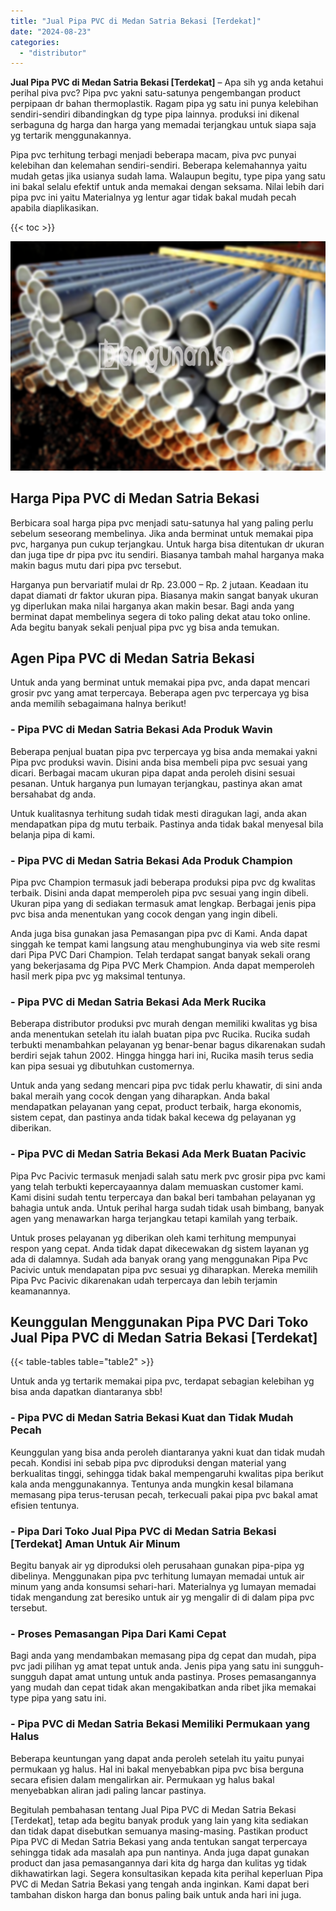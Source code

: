 ```yaml
---
title: "Jual Pipa PVC di Medan Satria Bekasi [Terdekat]"
date: "2024-08-23"
categories: 
  - "distributor"
---
```


**Jual Pipa PVC di Medan Satria Bekasi \[Terdekat\]** – Apa sih yg anda ketahui perihal piva pvc? Pipa pvc yakni satu-satunya pengembangan product perpipaan dr bahan thermoplastik. Ragam pipa yg satu ini punya kelebihan sendiri-sendiri dibandingkan dg type pipa lainnya. produksi ini dikenal serbaguna dg harga dan harga yang memadai terjangkau untuk siapa saja yg tertarik menggunakannya.

Pipa pvc terhitung terbagi menjadi beberapa macam, piva pvc punyai kelebihan dan kelemahan sendiri-sendiri. Beberapa kelemahannya yaitu mudah getas jika usianya sudah lama. Walaupun begitu, type pipa yang satu ini bakal selalu efektif untuk anda memakai dengan seksama. Nilai lebih dari pipa pvc ini yaitu Materialnya yg lentur agar tidak bakal mudah pecah apabila diaplikasikan.

{{< toc >}}

![Jual Pipa PVC di Medan Satria Bekasi [Terdekat]](/images/jaul-pipa-pvc-51.png)

## Harga Pipa PVC di Medan Satria Bekasi

Berbicara soal harga pipa pvc menjadi satu-satunya hal yang paling perlu sebelum seseorang membelinya. Jika anda berminat untuk memakai pipa pvc, harganya pun cukup terjangkau. Untuk harga bisa ditentukan dr ukuran dan juga tipe dr pipa pvc itu sendiri. Biasanya tambah mahal harganya maka makin bagus mutu dari pipa pvc tersebut.

Harganya pun bervariatif mulai dr Rp. 23.000 – Rp. 2 jutaan. Keadaan itu dapat diamati dr faktor ukuran pipa. Biasanya makin sangat banyak ukuran yg diperlukan maka nilai harganya akan makin besar. Bagi anda yang berminat dapat membelinya segera di toko paling dekat atau toko online. Ada begitu banyak sekali penjual pipa pvc yg bisa anda temukan.

## Agen Pipa PVC di Medan Satria Bekasi

Untuk anda yang berminat untuk memakai pipa pvc, anda dapat mencari grosir pvc yang amat terpercaya. Beberapa agen pvc terpercaya yg bisa anda memilih sebagaimana halnya berikut!

### \- Pipa PVC di Medan Satria Bekasi Ada Produk Wavin

Beberapa penjual buatan pipa pvc terpercaya yg bisa anda memakai yakni Pipa pvc produksi wavin. Disini anda bisa membeli pipa pvc sesuai yang dicari. Berbagai macam ukuran pipa dapat anda peroleh disini sesuai pesanan. Untuk harganya pun lumayan terjangkau, pastinya akan amat bersahabat dg anda.

Untuk kualitasnya terhitung sudah tidak mesti diragukan lagi, anda akan mendapatkan pipa dg mutu terbaik. Pastinya anda tidak bakal menyesal bila belanja pipa di kami.

### \- Pipa PVC di Medan Satria Bekasi Ada Produk Champion

Pipa pvc Champion termasuk jadi beberapa produksi pipa pvc dg kwalitas terbaik. Disini anda dapat memperoleh pipa pvc sesuai yang ingin dibeli. Ukuran pipa yang di sediakan termasuk amat lengkap. Berbagai jenis pipa pvc bisa anda menentukan yang cocok dengan yang ingin dibeli.

Anda juga bisa gunakan jasa Pemasangan pipa pvc di Kami. Anda dapat singgah ke tempat kami langsung atau menghubunginya via web site resmi dari Pipa PVC Dari Champion. Telah terdapat sangat banyak sekali orang yang bekerjasama dg Pipa PVC Merk Champion. Anda dapat memperoleh hasil merk pipa pvc yg maksimal tentunya.

### \- Pipa PVC di Medan Satria Bekasi Ada Merk Rucika

Beberapa distributor produksi pvc murah dengan memiliki kwalitas yg bisa anda menentukan setelah itu ialah buatan pipa pvc Rucika. Rucika sudah terbukti menambahkan pelayanan yg benar-benar bagus dikarenakan sudah berdiri sejak tahun 2002. Hingga hingga hari ini, Rucika masih terus sedia kan pipa sesuai yg dibutuhkan customernya.

Untuk anda yang sedang mencari pipa pvc tidak perlu khawatir, di sini anda bakal meraih yang cocok dengan yang diharapkan. Anda bakal mendapatkan pelayanan yang cepat, product terbaik, harga ekonomis, sistem cepat, dan pastinya anda tidak bakal kecewa dg pelayanan yg diberikan.

### \- Pipa PVC di Medan Satria Bekasi Ada Merk Buatan Pacivic

Pipa Pvc Pacivic termasuk menjadi salah satu merk pvc grosir pipa pvc kami yang telah terbukti kepercayaannya dalam memuaskan customer kami. Kami disini sudah tentu terpercaya dan bakal beri tambahan pelayanan yg bahagia untuk anda. Untuk perihal harga sudah tidak usah bimbang, banyak agen yang menawarkan harga terjangkau tetapi kamilah yang terbaik.

Untuk proses pelayanan yg diberikan oleh kami terhitung mempunyai respon yang cepat. Anda tidak dapat dikecewakan dg sistem layanan yg ada di dalamnya. Sudah ada banyak orang yang menggunakan Pipa Pvc Pacivic untuk mendapatan pipa pvc sesuai yg diharapkan. Mereka memilih Pipa Pvc Pacivic dikarenakan udah terpercaya dan lebih terjamin keamanannya.

## Keunggulan Menggunakan Pipa PVC Dari Toko Jual Pipa PVC di Medan Satria Bekasi \[Terdekat\]

{{< table-tables table="table2" >}}

Untuk anda yg tertarik memakai pipa pvc, terdapat sebagian kelebihan yg bisa anda dapatkan diantaranya sbb!

### \- Pipa PVC di Medan Satria Bekasi Kuat dan Tidak Mudah Pecah

Keunggulan yang bisa anda peroleh diantaranya yakni kuat dan tidak mudah pecah. Kondisi ini sebab pipa pvc diproduksi dengan material yang berkualitas tinggi, sehingga tidak bakal mempengaruhi kwalitas pipa berikut kala anda menggunakannya. Tentunya anda mungkin kesal bilamana memasang pipa terus-terusan pecah, terkecuali pakai pipa pvc bakal amat efisien tentunya.

### \- Pipa Dari Toko Jual Pipa PVC di Medan Satria Bekasi \[Terdekat\] Aman Untuk Air Minum

Begitu banyak air yg diproduksi oleh perusahaan gunakan pipa-pipa yg dibelinya. Menggunakan pipa pvc terhitung lumayan memadai untuk air minum yang anda konsumsi sehari-hari. Materialnya yg lumayan memadai tidak mengandung zat beresiko untuk air yg mengalir di di dalam pipa pvc tersebut.

### \- Proses Pemasangan Pipa Dari Kami Cepat

Bagi anda yang mendambakan memasang pipa dg cepat dan mudah, pipa pvc jadi pilihan yg amat tepat untuk anda. Jenis pipa yang satu ini sungguh-sungguh dapat amat untung untuk anda pastinya. Proses pemasangannya yang mudah dan cepat tidak akan mengakibatkan anda ribet jika memakai type pipa yang satu ini.

### \- Pipa PVC di Medan Satria Bekasi Memiliki Permukaan yang Halus

Beberapa keuntungan yang dapat anda peroleh setelah itu yaitu punyai permukaan yg halus. Hal ini bakal menyebabkan pipa pvc bisa berguna secara efisien dalam mengalirkan air. Permukaan yg halus bakal menyebabkan aliran jadi paling lancar pastinya.

Begitulah pembahasan tentang Jual Pipa PVC di Medan Satria Bekasi \[Terdekat\], tetap ada begitu banyak produk yang lain yang kita sediakan dan tidak dapat disebutkan semuanya masing-masing. Pastikan product Pipa PVC di Medan Satria Bekasi yang anda tentukan sangat terpercaya sehingga tidak ada masalah apa pun nantinya. Anda juga dapat gunakan product dan jasa pemasangannya dari kita dg harga dan kulitas yg tidak dikhawatirkan lagi. Segera konsultasikan kepada kita perihal keperluan Pipa PVC di Medan Satria Bekasi yang tengah anda inginkan. Kami dapat beri tambahan diskon harga dan bonus paling baik untuk anda hari ini juga.
